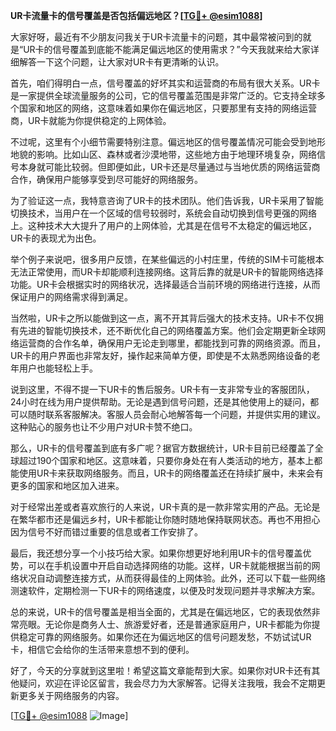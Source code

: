 **UR卡流量卡的信号覆盖是否包括偏远地区？[[TG💪+ @esim1088](https://t.me/s/esim1088)]**

大家好呀，最近有不少朋友问我关于UR卡流量卡的问题，其中最常被问到的就是“UR卡的信号覆盖到底能不能满足偏远地区的使用需求？”今天我就来给大家详细解答一下这个问题，让大家对UR卡有更清晰的认识。

首先，咱们得明白一点，信号覆盖的好坏其实和运营商的布局有很大关系。UR卡是一家提供全球流量服务的公司，它的信号覆盖范围是非常广泛的。它支持全球多个国家和地区的网络，这意味着如果你在偏远地区，只要那里有支持的网络运营商，UR卡就能为你提供稳定的上网体验。

不过呢，这里有个小细节需要特别注意。偏远地区的信号覆盖情况可能会受到地形地貌的影响。比如山区、森林或者沙漠地带，这些地方由于地理环境复杂，网络信号本身就可能比较弱。但即便如此，UR卡还是尽量通过与当地优质的网络运营商合作，确保用户能够享受到尽可能好的网络服务。

为了验证这一点，我特意咨询了UR卡的技术团队。他们告诉我，UR卡采用了智能切换技术，当用户在一个区域的信号较弱时，系统会自动切换到信号更强的网络上。这种技术大大提升了用户的上网体验，尤其是在信号不太稳定的偏远地区，UR卡的表现尤为出色。

举个例子来说吧，很多用户反馈，在某些偏远的小村庄里，传统的SIM卡可能根本无法正常使用，而UR卡却能顺利连接网络。这背后靠的就是UR卡的智能网络选择功能。UR卡会根据实时的网络状况，选择最适合当前环境的网络进行连接，从而保证用户的网络需求得到满足。

当然啦，UR卡之所以能做到这一点，离不开其背后强大的技术支持。UR卡不仅拥有先进的智能切换技术，还不断优化自己的网络覆盖方案。他们会定期更新全球网络运营商的合作名单，确保用户无论走到哪里，都能找到可靠的网络资源。而且，UR卡的用户界面也非常友好，操作起来简单方便，即使是不太熟悉网络设备的老年用户也能轻松上手。

说到这里，不得不提一下UR卡的售后服务。UR卡有一支非常专业的客服团队，24小时在线为用户提供帮助。无论是遇到信号问题，还是其他使用上的疑问，都可以随时联系客服解决。客服人员会耐心地解答每一个问题，并提供实用的建议。这种贴心的服务也让不少用户对UR卡赞不绝口。

那么，UR卡的信号覆盖到底有多广呢？据官方数据统计，UR卡目前已经覆盖了全球超过190个国家和地区。这意味着，只要你身处在有人类活动的地方，基本上都能使用UR卡来获取网络服务。而且，UR卡的网络覆盖还在持续扩展中，未来会有更多的国家和地区加入进来。

对于经常出差或者喜欢旅行的人来说，UR卡真的是一款非常实用的产品。无论是在繁华都市还是偏远乡村，UR卡都能让你随时随地保持联网状态。再也不用担心因为信号不好而错过重要的信息或者工作安排了。

最后，我还想分享一个小技巧给大家。如果你想更好地利用UR卡的信号覆盖优势，可以在手机设置中开启自动选择网络的功能。这样，UR卡就能根据当前的网络状况自动调整连接方式，从而获得最佳的上网体验。此外，还可以下载一些网络测速软件，定期检测一下UR卡的网络速度，以便及时发现问题并寻求解决方案。

总的来说，UR卡的信号覆盖是相当全面的，尤其是在偏远地区，它的表现依然非常亮眼。无论你是商务人士、旅游爱好者，还是普通家庭用户，UR卡都能为你提供稳定可靠的网络服务。如果你还在为偏远地区的信号问题发愁，不妨试试UR卡，相信它会给你的生活带来意想不到的便利。

好了，今天的分享就到这里啦！希望这篇文章能帮到大家。如果你对UR卡还有其他疑问，欢迎在评论区留言，我会尽力为大家解答。记得关注我哦，我会不定期更新更多关于网络服务的内容。

[[TG💪+ @esim1088](https://t.me/s/esim1088) ![Image](https://i.postimg.cc/4NQfJmqS/Snipaste-2025-05-13-00-14-12.png)]